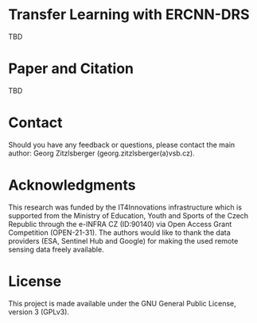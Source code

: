 # Transfer Learning with ERCNN-DRS
TBD

# Paper and Citation
TBD

# Contact
Should you have any feedback or questions, please contact the main author: Georg Zitzlsberger (georg.zitzlsberger(a)vsb.cz).

# Acknowledgments
This research was funded by the IT4Innovations infrastructure which is supported from the Ministry of Education, Youth and Sports of the Czech Republic through the e-INFRA CZ (ID:90140) via Open Access Grant Competition (OPEN-21-31). The authors would like to thank the data providers (ESA, Sentinel Hub and Google) for making the used remote sensing data freely available.

# License
This project is made available under the GNU General Public License, version 3 (GPLv3).
